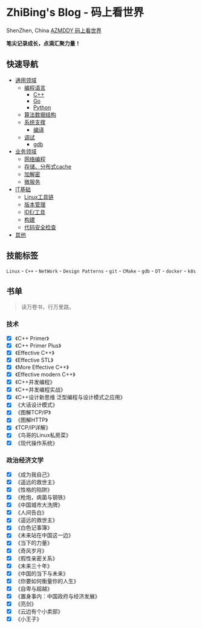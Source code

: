 # ZhiBing's Blog - 码上看世界

<span class="iconfont icon-didian"> ShenZhen, China</span>
<a href="https://github.com/AZMDDY/azmddy.github.io">
<span class="iconfont icon-github1"> AZMDDY</span>
</a>
<a href="https://blog.csdn.net/qq_34347375">
<span class="iconfont icon-csdn">码上看世界</span>
</a>

**笔尖记录成长，点滴汇聚力量！**

## 快速导航

+ [通用领域](http://azmddy.top/article/%E9%80%9A%E7%94%A8%E9%A2%86%E5%9F%9F/)
  + [编程语言](http://azmddy.top/article/%E9%80%9A%E7%94%A8%E9%A2%86%E5%9F%9F/%E7%BC%96%E7%A8%8B%E8%AF%AD%E8%A8%80/)
    + [C++](http://azmddy.top/article/%E9%80%9A%E7%94%A8%E9%A2%86%E5%9F%9F/%E7%BC%96%E7%A8%8B%E8%AF%AD%E8%A8%80/C++/)
    + [Go](http://azmddy.top/article/%E9%80%9A%E7%94%A8%E9%A2%86%E5%9F%9F/%E7%BC%96%E7%A8%8B%E8%AF%AD%E8%A8%80/Go/)
    + [Python](http://azmddy.top/article/%E9%80%9A%E7%94%A8%E9%A2%86%E5%9F%9F/%E7%BC%96%E7%A8%8B%E8%AF%AD%E8%A8%80/Python/)
  + [算法数据结构](http://azmddy.top/article/%E9%80%9A%E7%94%A8%E9%A2%86%E5%9F%9F/%E7%AE%97%E6%B3%95%E4%B8%8E%E6%95%B0%E6%8D%AE%E7%BB%93%E6%9E%84/)
  + [系统支撑](http://azmddy.top/article/%E9%80%9A%E7%94%A8%E9%A2%86%E5%9F%9F/%E7%B3%BB%E7%BB%9F%E6%94%AF%E6%92%91/)
    + [编译](http://azmddy.top/article/%E9%80%9A%E7%94%A8%E9%A2%86%E5%9F%9F/%E7%B3%BB%E7%BB%9F%E6%94%AF%E6%92%91/%E7%BC%96%E8%AF%91/)
  + [调试](http://azmddy.top/article/%E9%80%9A%E7%94%A8%E9%A2%86%E5%9F%9F/%E8%B0%83%E8%AF%95/)
    + [gdb](http://azmddy.top/article/%E9%80%9A%E7%94%A8%E9%A2%86%E5%9F%9F/%E8%B0%83%E8%AF%95/gdb/)
+ [业务领域](http://azmddy.top/article/%E4%B8%9A%E5%8A%A1%E9%A2%86%E5%9F%9F/)
  + [网络编程](http://azmddy.top/article/%E4%B8%9A%E5%8A%A1%E9%A2%86%E5%9F%9F/%E7%BD%91%E7%BB%9C%E7%BC%96%E7%A8%8B/)
  + [存储、分布式cache](http://azmddy.top/article/%E4%B8%9A%E5%8A%A1%E9%A2%86%E5%9F%9F/%E5%AD%98%E5%82%A8%E3%80%81%E5%88%86%E5%B8%83%E5%BC%8Fcache/)
  + [加解密](http://azmddy.top/article/%E4%B8%9A%E5%8A%A1%E9%A2%86%E5%9F%9F/%E5%8A%A0%E8%A7%A3%E5%AF%86/)
  + [微服务](http://azmddy.top/article/%E4%B8%9A%E5%8A%A1%E9%A2%86%E5%9F%9F/%E5%BE%AE%E6%9C%8D%E5%8A%A1/)
+ [IT基础](http://azmddy.top/article/IT%E5%9F%BA%E7%A1%80/)
  + [Linux工具链](http://azmddy.top/article/IT%E5%9F%BA%E7%A1%80/Linux%E5%B7%A5%E5%85%B7%E9%93%BE/)
  + [版本管理](http://azmddy.top/article/IT%E5%9F%BA%E7%A1%80/%E7%89%88%E6%9C%AC%E7%AE%A1%E7%90%86/)
  + [IDE/工具](http://azmddy.top/article/IT%E5%9F%BA%E7%A1%80/IDE%E5%8F%8A%E5%B7%A5%E5%85%B7/)
  + [构建](http://azmddy.top/article/IT%E5%9F%BA%E7%A1%80/%E6%9E%84%E5%BB%BA/)
  + [代码安全检查](http://azmddy.top/article/IT%E5%9F%BA%E7%A1%80/%E4%BB%A3%E7%A0%81%E5%AE%89%E5%85%A8%E6%A3%80%E6%9F%A5/)
+ [其他](http://azmddy.top/article/%E5%85%B6%E4%BB%96/)
## 技能标签

`Linux` - `C++` - `NetWork` - `Design Patterns` - `git` - `CMake` - `gdb` - `DT` - `docker` - `k8s`


## 书单

> 读万卷书，行万里路。

### 技术

- [x] 《C++ Primer》
- [x] 《C++ Primer Plus》
- [x] 《Effective C++》
- [x] 《Effective STL》
- [x] 《More Effective C++》
- [x] 《Effective modern C++》
- [x] 《C++并发编程》
- [x] 《C++并发编程实战》
- [x] 《C++设计新思维 泛型编程与设计模式之应用》
- [x] 《大话设计模式》
- [x] 《图解TCP/IP》
- [x] 《图解HTTP》
- [x] 《TCP/IP详解》
- [x] 《鸟哥的Linux私房菜》
- [x] 《现代操作系统》

### 政治经济文学

- [x] 《成为我自己》
- [x] 《遥远的救世主》
- [x] 《性格的陷阱》
- [x] 《枪炮，病菌与钢铁》
- [x] 《中国城市大洗牌》
- [x] 《人间告白》
- [x] 《遥远的救世主》
- [x] 《白色记事簿》
- [x] 《未来站在中国这一边》
- [x] 《当下的力量》
- [x] 《奇风岁月》
- [x] 《假性亲密关系》
- [x] 《未来三十年》
- [x] 《中国的当下与未来》
- [x] 《你要如何衡量你的人生》
- [x] 《自卑与超越》
- [x] 《置身事内：中国政府与经济发展》
- [x] 《亮剑》
- [x] 《云边有个小卖部》
- [x] 《小王子》